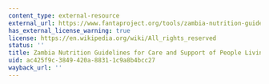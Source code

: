 ```yaml
---
content_type: external-resource
external_url: https://www.fantaproject.org/tools/zambia-nutrition-guidelines-care-and-support-people-hiv
has_external_license_warning: true
license: https://en.wikipedia.org/wiki/All_rights_reserved
status: ''
title: Zambia Nutrition Guidelines for Care and Support of People Living with HIV/AIDS
uid: ac425f9c-3849-420a-8831-1c9a8b4bcc27
wayback_url: ''
---
```

